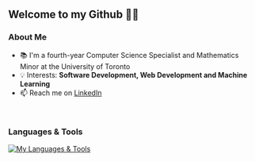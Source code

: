 ## Welcome to my Github 👋🏻

### About Me

- 📚 I'm a fourth-year Computer Science Specialist and Mathematics Minor at the University of Toronto
- 💡 Interests: **Software Development, Web Development and Machine Learning**
- 📫 Reach me on [LinkedIn](https://www.linkedin.com/in/olivia-wongg/)
  
<br/>

### Languages & Tools

[![My Languages & Tools](https://skillicons.dev/icons?i=py,java,c,r,css,blender,figma,html,js,linux)](https://skillicons.dev)
<br/>

